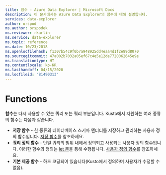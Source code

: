 ```yaml
---
title: 함수 - Azure Data Explorer | Microsoft Docs
description: 이 문서에서는 Azure Data Explorer의 함수에 대해 설명합니다.
services: data-explorer
author: orspod
ms.author: orspodek
ms.reviewer: rkarlin
ms.service: data-explorer
ms.topic: reference
ms.date: 10/23/2018
ms.openlocfilehash: f1307b54c9f0b7a948925dd4eaa4d1f2e89d8070
ms.sourcegitcommit: 47a002b7032a05ef67c4e5e12de7720062645e9e
ms.translationtype: HT
ms.contentlocale: ko-KR
ms.lasthandoff: 04/15/2020
ms.locfileid: "81490313"
---
```

# <a name="functions"></a>Functions

**함수**는 다시 사용할 수 있는 쿼리 또는 쿼리 부분입니다. Kusto에서 지원하는 여러 종류의 함수는 다음과 같습니다.

* **저장 함수** - 한 종류의 데이터베이스 스키마 엔터티를 저장하고 관리하는 사용자 정의 함수입니다.
  [저장 함수](../schema-entities/stored-functions.md)를 참조하세요.
* **쿼리 정의 함수** - 단일 쿼리의 범위 내에서 정의되고 사용되는 사용자 정의 함수입니다. 이러한 함수의 정의는 [let 문](../letstatement.md)을 통해 수행됩니다.
  [사용자 정의 함수](./user-defined-functions.md)를 참조하세요.
* **기본 제공 함수** - 하드 코딩되어 있습니다(Kusto에서 정의하며 사용자가 수정할 수 없음).